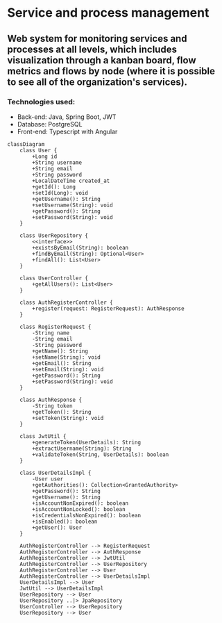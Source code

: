 # Service and process management

## Web system for monitoring services and processes at all levels, which includes visualization through a kanban board, flow metrics and flows by node (where it is possible to see all of the organization's services).

### Technologies used:
- Back-end: Java, Spring Boot, JWT
- Database: PostgreSQL
- Front-end: Typescript with Angular

```mermaid
classDiagram
    class User {
        +Long id
        +String username
        +String email
        +String password
        +LocalDateTime created_at
        +getId(): Long
        +setId(Long): void
        +getUsername(): String
        +setUsername(String): void
        +getPassword(): String
        +setPassword(String): void
    }

    class UserRepository {
        <<interface>>
        +existsByEmail(String): boolean
        +findByEmail(String): Optional<User>
        +findAll(): List<User>
    }

    class UserController {
        +getAllUsers(): List<User>
    }

    class AuthRegisterController {
        +register(request: RegisterRequest): AuthResponse
    }

    class RegisterRequest {
        -String name
        -String email
        -String password
        +getName(): String
        +setName(String): void
        +getEmail(): String
        +setEmail(String): void
        +getPassword(): String
        +setPassword(String): void
    }

    class AuthResponse {
        -String token
        +getToken(): String
        +setToken(String): void
    }

    class JwtUtil {
        +generateToken(UserDetails): String
        +extractUsername(String): String
        +validateToken(String, UserDetails): boolean
    }

    class UserDetailsImpl {
        -User user
        +getAuthorities(): Collection<GrantedAuthority>
        +getPassword(): String
        +getUsername(): String
        +isAccountNonExpired(): boolean
        +isAccountNonLocked(): boolean
        +isCredentialsNonExpired(): boolean
        +isEnabled(): boolean
        +getUser(): User
    }

    AuthRegisterController --> RegisterRequest
    AuthRegisterController --> AuthResponse
    AuthRegisterController --> JwtUtil
    AuthRegisterController --> UserRepository
    AuthRegisterController --> User
    AuthRegisterController --> UserDetailsImpl
    UserDetailsImpl --> User
    JwtUtil --> UserDetailsImpl
    UserRepository --> User
    UserRepository ..|> JpaRepository
    UserController --> UserRepository
    UserRepository --> User

```
